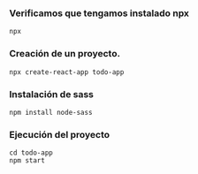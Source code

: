 ### Verificamos que tengamos instalado npx 
    npx

### Creación de un proyecto. 
    npx create-react-app todo-app

### Instalación de sass
    npm install node-sass

### Ejecución del proyecto
    cd todo-app
    npm start